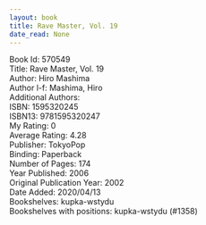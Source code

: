 ```yaml
---
layout: book
title: Rave Master, Vol. 19
date_read: None
---
```


Book Id: 570549<br />
Title: Rave Master, Vol. 19<br />
Author: Hiro Mashima<br />
Author l-f: Mashima, Hiro<br />
Additional Authors: <br />
ISBN: 1595320245<br />
ISBN13: 9781595320247<br />
My Rating: 0<br />
Average Rating: 4.28<br />
Publisher: TokyoPop<br />
Binding: Paperback<br />
Number of Pages: 174<br />
Year Published: 2006<br />
Original Publication Year: 2002<br />
Date Added: 2020/04/13<br />
Bookshelves: kupka-wstydu<br />
Bookshelves with positions: kupka-wstydu (#1358)<br />

